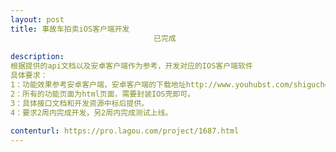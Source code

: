 ```yaml
---                
layout: post       
title: 事故车拍卖iOS客户端开发
                                已完成
           
description: 
根据提供的api文档以及安卓客户端作为参考，开发对应的IOS客户端软件
具体要求：
1：功能效果参考安卓客户端，安卓客户端的下载地址http://www.youhubst.com/shiguche.apk
2：所有的功能页面为html页面，需要封装IOS壳即可。
3：具体接口文档和开发资源中标后提供。
4：要求2周内完成开发，另2周内完成测试上线。
     
contenturl: https://pro.lagou.com/project/1687.html      
---                 
```


